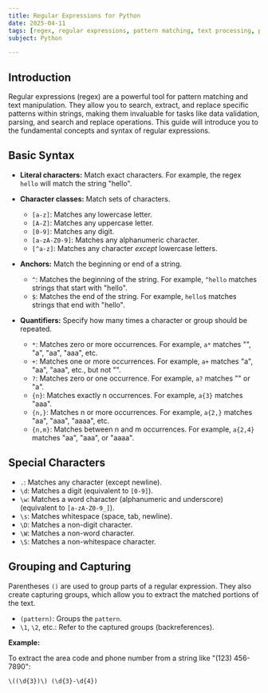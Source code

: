 ```yaml
---
title: Regular Expressions for Python
date: 2025-04-11
tags: [regex, regular expressions, pattern matching, text processing, python, find and replace]
subject: Python

---
```


## Introduction

Regular expressions (regex) are a powerful tool for pattern matching and text manipulation. They allow you to search, extract, and replace specific patterns within strings, making them invaluable for tasks like data validation, parsing, and search and replace operations. This guide will introduce you to the fundamental concepts and syntax of regular expressions.

## Basic Syntax

*   **Literal characters:** Match exact characters. For example, the regex `hello` will match the string "hello".
*   **Character classes:** Match sets of characters.

    *   `[a-z]`: Matches any lowercase letter.
    *   `[A-Z]`: Matches any uppercase letter.
    *   `[0-9]`: Matches any digit.
    *   `[a-zA-Z0-9]`: Matches any alphanumeric character.
    *   `[^a-z]`: Matches any character *except* lowercase letters.
*   **Anchors:** Match the beginning or end of a string.

    *   `^`: Matches the beginning of the string.  For example, `^hello` matches strings that start with "hello".
    *   `$`: Matches the end of the string. For example, `hello$` matches strings that end with "hello".
*   **Quantifiers:** Specify how many times a character or group should be repeated.

    *   `*`: Matches zero or more occurrences.  For example, `a*` matches "", "a", "aa", "aaa", etc.
    *   `+`: Matches one or more occurrences. For example, `a+` matches "a", "aa", "aaa", etc., but not "".
    *   `?`: Matches zero or one occurrence. For example, `a?` matches "" or "a".
    *   `{n}`: Matches exactly n occurrences. For example, `a{3}` matches "aaa".
    *   `{n,}`: Matches n or more occurrences. For example, `a{2,}` matches "aa", "aaa", "aaaa", etc.
    *   `{n,m}`: Matches between n and m occurrences. For example, `a{2,4}` matches "aa", "aaa", or "aaaa".

## Special Characters

*   `.`: Matches any character (except newline).
*   `\d`: Matches a digit (equivalent to `[0-9]`).
*   `\w`: Matches a word character (alphanumeric and underscore) (equivalent to `[a-zA-Z0-9_]`).
*   `\s`: Matches whitespace (space, tab, newline).
*   `\D`: Matches a non-digit character.
*   `\W`: Matches a non-word character.
*   `\S`: Matches a non-whitespace character.

## Grouping and Capturing

Parentheses `()` are used to group parts of a regular expression. They also create capturing groups, which allow you to extract the matched portions of the text.

*   `(pattern)`: Groups the `pattern`.
*   `\1`, `\2`, etc.:  Refer to the captured groups (backreferences).

**Example:**

To extract the area code and phone number from a string like "(123) 456-7890":

```regex
\((\d{3})\) (\d{3}-\d{4})
